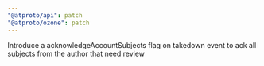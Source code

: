 ```yaml
---
"@atproto/api": patch
"@atproto/ozone": patch
---
```


Introduce a acknowledgeAccountSubjects flag on takedown event to ack all subjects from the author that need review

